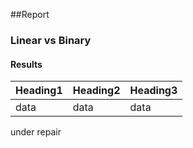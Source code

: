 ##Report

### Linear vs Binary 

#### Results
| Heading1 | Heading2 | Heading3 |
|----------|----------|----------|
|  data    |  data    | data     |

under repair

